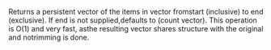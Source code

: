 Returns a persistent vector of the items in vector fromstart (inclusive) to end (exclusive).  If end is not supplied,defaults to (count vector). This operation is O(1) and very fast, asthe resulting vector shares structure with the original and notrimming is done.